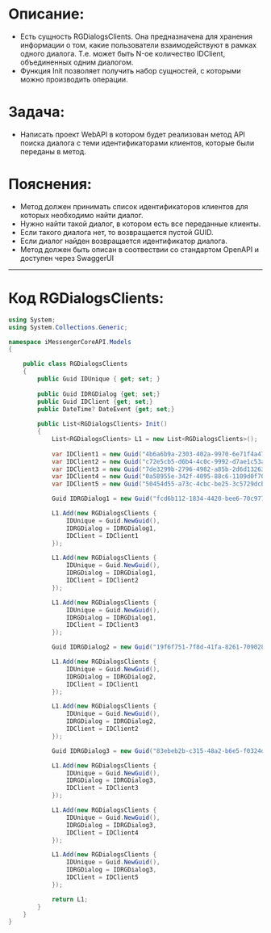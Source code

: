 # Описание:
* Есть сущность RGDialogsClients. Она предназначена для хранения информации о том, какие пользователи взаимодействуют в рамках одного диалога. Т.е. может быть N-ое количество IDClient, объединенных одним диалогом.
* Функция Init позволяет получить набор сущностей, с которыми можно производить операции.

# Задача:
* Написать проект WebAPI в котором будет реализован метод API поиска диалога с теми идентификаторами клиентов, которые были переданы в метод.

# Пояснения:
* Метод должен принимать список идентификаторов клиентов для которых необходимо найти диалог.
* Нужно найти такой диалог, в котором есть все переданные клиенты.
* Если такого диалога нет, то возвращается пустой GUID.
* Если диалог найден возвращается идентификатор диалога.
* Метод должен быть описан в соотвествии со стандартом OpenAPI и доступен через SwaggerUI

---

# Код RGDialogsClients:

```csharp
using System;
using System.Collections.Generic;

namespace iMessengerCoreAPI.Models
{

    public class RGDialogsClients
    {
        public Guid IDUnique { get; set; }
        
        public Guid IDRGDialog {get; set;}
        public Guid IDClient {get; set;}
        public DateTime? DateEvent {get; set;}
        
        public List<RGDialogsClients> Init()
        {
            List<RGDialogsClients> L1 = new List<RGDialogsClients>();
            
            var IDClient1 = new Guid("4b6a6b9a-2303-402a-9970-6e71f4a47151");
            var IDClient2 = new Guid("c72e5cb5-d6b4-4c0c-9992-d7ae1c53a820");
            var IDClient3 = new Guid("7de3299b-2796-4982-a85b-2d6d1326396e");
            var IDClient4 = new Guid("0a58955e-342f-4095-88c6-1109d0f70583");
            var IDClient5 = new Guid("50454d55-a73c-4cbc-be25-3c5729dcb82b");

            Guid IDRGDialog1 = new Guid("fcd6b112-1834-4420-bee6-70c9776f6378");

            L1.Add(new RGDialogsClients {
                IDUnique = Guid.NewGuid(),
                IDRGDialog = IDRGDialog1,
                IDClient = IDClient1
            });

            L1.Add(new RGDialogsClients {
                IDUnique = Guid.NewGuid(),
                IDRGDialog = IDRGDialog1,
                IDClient = IDClient2
            });

            L1.Add(new RGDialogsClients {
                IDUnique = Guid.NewGuid(),
                IDRGDialog = IDRGDialog1,
                IDClient = IDClient3
            });

            Guid IDRGDialog2 = new Guid("19f6f751-7f8d-41fa-8261-709028650592");

            L1.Add(new RGDialogsClients {
                IDUnique = Guid.NewGuid(),
                IDRGDialog = IDRGDialog2,
                IDClient = IDClient1
            });

            L1.Add(new RGDialogsClients {
                IDUnique = Guid.NewGuid(),
                IDRGDialog = IDRGDialog2,
                IDClient = IDClient2
            });

            Guid IDRGDialog3 = new Guid("83ebeb2b-c315-48a2-b6e5-f0324de57a9f");

            L1.Add(new RGDialogsClients {
                IDUnique = Guid.NewGuid(),
                IDRGDialog = IDRGDialog3,
                IDClient = IDClient3
            });

            L1.Add(new RGDialogsClients {
                IDUnique = Guid.NewGuid(),
                IDRGDialog = IDRGDialog3,
                IDClient = IDClient4
            });

            L1.Add(new RGDialogsClients {
                IDUnique = Guid.NewGuid(),
                IDRGDialog = IDRGDialog3,
                IDClient = IDClient5
            });

            return L1;
        } 
    }
}
```
